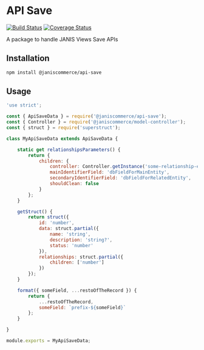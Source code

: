 # API Save

[![Build Status](https://travis-ci.org/janis-commerce/api-save.svg?branch=master)](https://travis-ci.org/janis-commerce/api-save)
[![Coverage Status](https://coveralls.io/repos/github/janis-commerce/api-save/badge.svg?branch=master)](https://coveralls.io/github/janis-commerce/api-save?branch=master)

A package to handle JANIS Views Save APIs

## Installation
```sh
npm install @janiscommerce/api-save
```

## Usage
```js
'use strict';

const { ApiSaveData } = require('@janiscommerce/api-save');
const { Controller } = require('@janiscommerce/model-controller');
const { struct } = require('superstruct');

class MyApiSaveData extends ApiSaveData {

	static get relationshipsParameters() {
		return {
			children: {
				controller: Controller.getInstance('some-relationship-entity'),
				mainIdentifierField: 'dbFieldForMainEntity',
				secondaryIdentifierField: 'dbFieldForRelatedEntity',
				shouldClean: false
			}
		};
	}

	getStruct() {
		return struct({
			id: 'number',
			data: struct.partial({
				name: 'string',
				description: 'string?',
				status: 'number'
			}),
			relationships: struct.partial({
				children: ['number']
			})
		});
	}

	format({ someField, ...restoOfTheRecord }) {
		return {
			...restoOfTheRecord,
			someField: `prefix-${someField}`
		};
	}

}

module.exports = MyApiSaveData;
```
